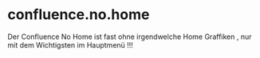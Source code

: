 # confluence.no.home
Der Confluence No Home ist fast ohne irgendwelche Home Graffiken , nur mit dem Wichtigsten im Hauptmenü !!!

 
